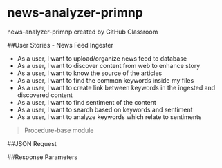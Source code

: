 # news-analyzer-primnp
news-analyzer-primnp created by GitHub Classroom

##User Stories - News Feed Ingester
* As a user, I want to upload/organize news feed to database
* As a user, I want to discover content from web to enhance story
* As a user, I want to know the source of the articles
* As a user, I want to find the common keywords inside my files
* As a user, I want to create link between keywords in the ingested and discovered content
* As a user, I want to find sentiment of the content
* As a user, I want to search based on keywords and sentiment
* As a user, I want to analyze keywords which relate to sentiments

> Procedure-base module

##JSON Request

##Response Parameters
